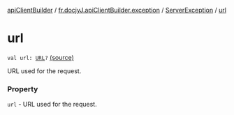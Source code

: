 [apiClientBuilder](../../index.md) / [fr.docjyJ.apiClientBuilder.exception](../index.md) / [ServerException](index.md) / [url](./url.md)

# url

`val url: `[`URL`](https://docs.oracle.com/javase/6/docs/api/java/net/URL.html)`?` [(source)](https://github.com/docjyj/apiClientBuilder/tree/master/src/main/kotlin/fr.docjyJ.apiClientBuilder/exception/ServerException.kt#L19)

URL used for the request.

### Property

`url` - URL used for the request.